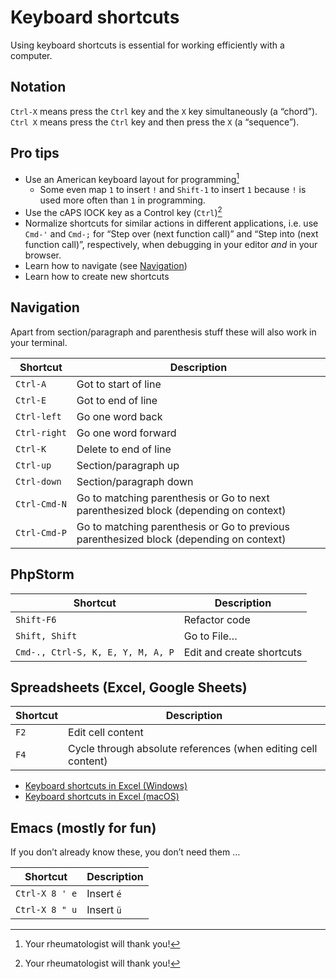 # Keyboard shortcuts

Using keyboard shortcuts is essential for working efficiently with a computer.

## Notation

`Ctrl‑X` means press the `Ctrl` key and the `X` key simultaneously (a “chord”).
`Ctrl X` means press the `Ctrl` key and then press the `X` (a “sequence”).

## Pro tips

* Use an American keyboard layout for programming[^1]
  * Some even map `1` to insert `!` and `Shift‑1` to insert `1` because `!` is used
    more often than `1` in programming.
* Use the cAPS lOCK key as a Control key (`Ctrl`)[^1]
* Normalize shortcuts for similar actions in different applications, i.e. use
  `Cmd‑'` and `Cmd‑;` for “Step over (next function call)” and “Step into (next
  function call)”, respectively, when debugging in your editor *and* in your
  browser.
* Learn how to navigate (see [Navigation](#navigation))
* Learn how to create new shortcuts

## Navigation

Apart from section/paragraph and parenthesis stuff these will also work in your terminal.

| Shortcut     | Description                                                                             |
|--------------|-----------------------------------------------------------------------------------------|
| `Ctrl‑A`     | Got to start of line                                                                    |
| `Ctrl‑E`     | Got to end of line                                                                      |
| `Ctrl‑left`  | Go one word back                                                                        |
| `Ctrl‑right` | Go one word forward                                                                     |
| `Ctrl‑K`     | Delete to end of line                                                                   |
| `Ctrl‑up`    | Section/paragraph up                                                                    |
| `Ctrl‑down`  | Section/paragraph down                                                                  |
| `Ctrl‑Cmd‑N` | Go to matching parenthesis or Go to next parenthesized block (depending on context)     |
| `Ctrl‑Cmd‑P` | Go to matching parenthesis or Go to previous parenthesized block (depending on context) |

## PhpStorm

| Shortcut                          | Description               |
|-----------------------------------|---------------------------|
| `Shift‑F6`                        | Refactor code             |
| `Shift, Shift`                    | Go to File…               |
| `Cmd-., Ctrl-S, K, E, Y, M, A, P` | Edit and create shortcuts |

## Spreadsheets (Excel, Google Sheets)

| Shortcut | Description                                                   |
|----------|---------------------------------------------------------------|
| `F2`     | Edit cell content                                             |
| `F4`     | Cycle through absolute references (when editing cell content) |

* [Keyboard shortcuts in Excel (Windows)](https://support.microsoft.com/en-us/office/keyboard-shortcuts-in-excel-1798d9d5-842a-42b8-9c99-9b7213f0040f#bkmk_frequent&PickTab=Windows)
* [Keyboard shortcuts in Excel (macOS)](https://support.microsoft.com/en-us/office/keyboard-shortcuts-in-excel-1798d9d5-842a-42b8-9c99-9b7213f0040f#bkmk_frequent&PickTab=macOS)

## Emacs (mostly for fun)

If you don’t already know these, you don’t need them …

| Shortcut       | Description |
|----------------|-------------|
| `Ctrl‑X 8 ' e` | Insert `é`  |
| `Ctrl‑X 8 " u` | Insert `ü`  |

[^1]: Your rheumatologist will thank you!
